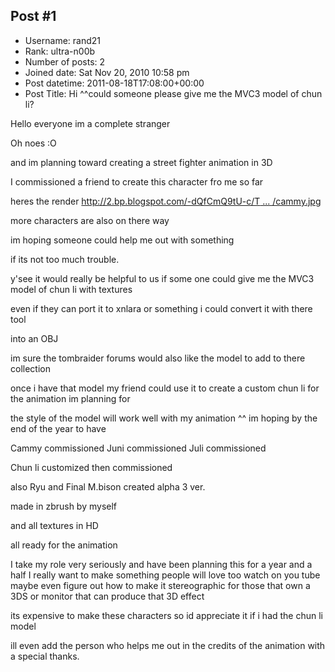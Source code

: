 ## Post #1
- Username: rand21
- Rank: ultra-n00b
- Number of posts: 2
- Joined date: Sat Nov 20, 2010 10:58 pm
- Post datetime: 2011-08-18T17:08:00+00:00
- Post Title: Hi ^^could someone please give me the MVC3 model of chun li?

Hello everyone 
im a complete stranger

Oh noes :O

and im planning toward creating a street fighter animation
in 3D

I commissioned a friend
to create this character fro me so far

heres the render
[http://2.bp.blogspot.com/-dQfCmQ9tU-c/T ... /cammy.jpg](http://2.bp.blogspot.com/-dQfCmQ9tU-c/TkvZEyG9HuI/AAAAAAAAATs/72xfFZShXU0/s1600/cammy.jpg)

more characters are also 
on there way 

im hoping someone could help me out 
with something

if its not too much trouble. 

y'see it would really be helpful to us if some one could give me 
the MVC3 model of chun li with textures 

even if they can port it to xnlara or 
something i could convert it with there tool

into an OBJ

im sure the tombraider forums would also like the model to add to there collection

once i have that model my friend could use it 
to create a custom chun li
for the animation im planning for

the style of the model will work well with my animation ^^
im hoping by the end of the year to have 

Cammy commissioned
Juni commissioned
Juli commissioned

Chun li customized
then commissioned 

also
Ryu and Final M.bison created 
alpha 3 ver.

made in zbrush by myself

and all textures 
in HD

all ready for the animation

I take my role very seriously and have been planning this for a year and a half
I really want to make something people will love too watch on you tube 
maybe even figure out how to make it stereographic for those that own a 3DS 
or monitor that can produce that 3D effect

its expensive to make these characters 
so id appreciate it if i had the chun li model

ill even add the person who helps me out in the credits of the animation
with a special thanks.
